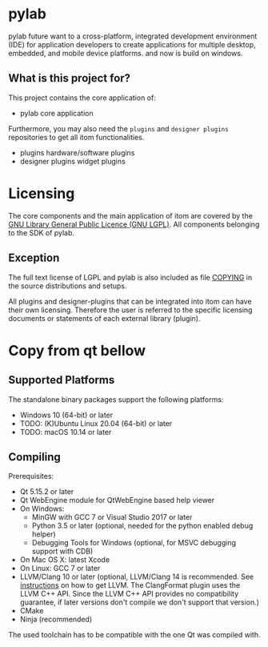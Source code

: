 # pylab

pylab future want to a cross-platform, integrated development environment (IDE) for
application developers to create applications for multiple desktop, embedded,
and mobile device platforms. and now is build on windows.

## What is this project for?

This project contains the core application of:
* pylab core application

Furthermore, you may also need the ``plugins`` and ``designer plugins`` repositories to get all itom functionalities.
* plugins hardware/software plugins
* designer plugins widget plugins




# Licensing
The core components and the main application of itom are covered by the [GNU Library General Public Licence (GNU LGPL)](https://github.com/itom-project/itom/blob/master/COPYING.txt "GNU Library General Public Licence (GNU LGPL)"). All components belonging to the SDK of pylab.

## Exception
The full text license of LGPL and pylab is also included as file [COPYING](https://github.com/itom-project/itom/blob/master/COPYING.txt "COPYING") in the source distributions and setups.

All plugins and designer-plugins that can be integrated into itom can have their own licensing. Therefore the user is referred to the specific licensing documents or statements of each external library (plugin).

# Copy from qt bellow

## Supported Platforms

The standalone binary packages support the following platforms:

* Windows 10 (64-bit) or later
* TODO: (K)Ubuntu Linux 20.04 (64-bit) or later
* TODO: macOS 10.14 or later

## Compiling 

Prerequisites:

* Qt 5.15.2 or later
* Qt WebEngine module for QtWebEngine based help viewer
* On Windows:
    * MinGW with GCC 7 or Visual Studio 2017 or later
    * Python 3.5 or later (optional, needed for the python enabled debug helper)
    * Debugging Tools for Windows (optional, for MSVC debugging support with CDB)
* On Mac OS X: latest Xcode
* On Linux: GCC 7 or later
* LLVM/Clang 10 or later (optional, LLVM/Clang 14 is recommended.
  See [instructions](#getting-llvmclang-for-the-clang-code-model) on how to
  get LLVM.
  The ClangFormat plugin uses the LLVM C++ API.
  Since the LLVM C++ API provides no compatibility guarantee,
  if later versions don't compile we don't support that version.)
* CMake
* Ninja (recommended)

The used toolchain has to be compatible with the one Qt was compiled with.
